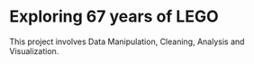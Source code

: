 # Exploring 67 years of LEGO

This project involves Data Manipulation, Cleaning, Analysis and Visualization.
